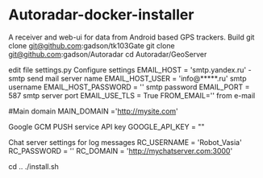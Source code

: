 # Autoradar-docker-installer
A receiver and web-ui for data from Android based GPS trackers. Build
git clone git@github.com:gadson/tk103Gate
git clone git@github.com:gadson/Autoradar
cd Autoradar/GeoServer

edit file settings.py
Configure settings
EMAIL_HOST = 'smtp.yandex.ru' - smtp send mail server name
EMAIL_HOST_USER = 'info@*****.ru' smtp username
EMAIL_HOST_PASSWORD = '' smtp password
EMAIL_PORT = 587 smtp server port
EMAIL_USE_TLS = True
FROM_EMAIL='' from e-mail

#Main domain
MAIN_DOMAIN ='http://mysite.com'

Google GCM PUSH service API key
GOOGLE_API_KEY = ""

Chat server settings for log messages
RC_USERNAME = 'Robot_Vasia'
RC_PASSWORD = ''
RC_DOMAIN = 'http://mychatserver.com:3000'

cd ..
./install.sh
